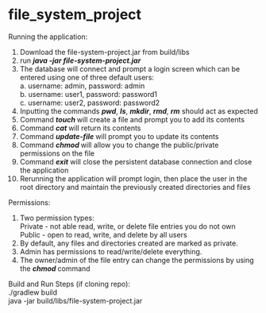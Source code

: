 # file_system_project

Running the application:
1. Download the file-system-project.jar from build/libs
2. run ***java -jar file-system-project.jar***
3. The database will connect and prompt a login screen which can be entered using one of three default users:<br />
    a. username: admin, password: admin<br />
    b. username: user1, password: password1<br />
    c. username: user2, password: password2
4. Inputting the commands ***pwd***, ***ls***, ***mkdir***, ***rmd***, ***rm*** should act as expected
5. Command ***touch <fileEntryName>*** will create a file and prompt you to add its contents
6. Command ***cat <fileEntryName>*** will return its contents
7. Command ***update-file <fileEntryName>*** will prompt you to update its contents
8. Command ***chmod <fileEntryName>*** will allow you to change the public/private permissions on the file
9. Command ***exit*** will close the persistent database connection and close the application
10. Rerunning the application will prompt login, then place the user in the root directory and maintain the previously created directories and files

Permissions:
1. Two permission types:<br />
    Private - not able read, write, or delete file entries you do not own<br />
    Public - open to read, write, and delete by all users
2. By default, any files and directories created are marked as private.
3. Admin has permissions to read/write/delete everything.
4. The owner/admin of the file entry can change the permissions by using the ***chmod <file entry name>*** command


Build and Run Steps (if cloning repo):
<br>
./gradlew build
<br>
java -jar build/libs/file-system-project.jar
